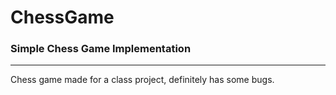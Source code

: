 # ChessGame
### Simple Chess Game Implementation
-------------------------------
Chess game made for a class project, definitely has some bugs.
